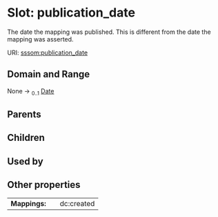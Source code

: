 
# Slot: publication_date


The date the mapping was published. This is different from the date the mapping was asserted.

URI: [sssom:publication_date](https://w3id.org/sssom/publication_date)


## Domain and Range

None &#8594;  <sub>0..1</sub> [Date](types/Date.md)

## Parents


## Children


## Used by


## Other properties

|  |  |  |
| --- | --- | --- |
| **Mappings:** | | dc:created |

